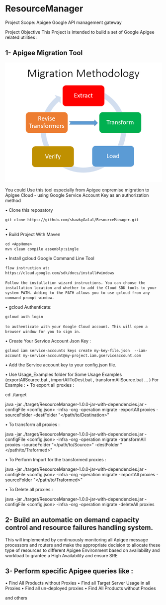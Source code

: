 # ResourceManager
Project Scope: 
Apigee Google API management gateway

Project Objective 
This Project is intended to build a set of Google Apigee related utilities : 

## 1- Apigee Migration Tool 
![ Migration Methodology Diagram ](./MigrationMethodology.png "a title") 

You could Use this tool especially from Apigee onpremise migration to Apigee Cloud - using Google Service Account Key as an authorization method

•	Clone this reposatory 

	git clone https://github.com/shawkyGalal/ResourceManager.git

•	
•	Build Project With Maven 

 	cd <AppHome>
 	mvn clean compile assembly:single

•	Install gcloud Google Command Line Tool 
	
 	flow instruction at: 
	https://cloud.google.com/sdk/docs/install#windows 
	
	Follow the installation wizard instructions. You can choose the installation location and whether to add the Cloud SDK tools to your system PATH. Adding to the PATH allows you to use gcloud from any command prompt window.

•	gcloud Authenticate:
	 
  	gcloud auth login 
   
   	to authenticate with your Google Cloud account. This will open a browser window for you to sign in.
    
•	Create Your Service Account Json Key :

	gcloud iam service-accounts keys create my-key-file.json  --iam-account my-service-account@my-project.iam.gserviceaccount.com
    
•	Add the Service account key to your config.json file.

•	Use Usage_Examples folder for Some Usage Examples (exportAllSource.bat , importAllToDest.bat , transformAllSource.bat ... ) 
For Example : 
• To export all proxies : 

cd ./target

java -jar ./target/ResourceManager-1.0.0-jar-with-dependencies.jar  -configFile <config.json>  -infra  <Infra> -org <OrgName> -operation migrate -exportAll proxies -sourceFolder -destFolder "</path/to/Destination>"

•  To transform all proxies : 


java -jar ./target/ResourceManager-1.0.0-jar-with-dependencies.jar  -configFile <config.json>  -infra  <Infra>  -org <OrgName> -operation migrate -transformAll proxies -sourceFolder "</path/to/Source>" -destFolder "</path/to/Traformed>"

•  To Perform Import for the transformed proxies : 


java -jar ./target/ResourceManager-1.0.0-jar-with-dependencies.jar  -configFile <config.json>  -infra  <Infra>  -org <OrgName> -operation migrate -importAll proxies -sourceFolder "</path/to/Traformed>"

•  To Delete all proxies : 


java -jar ./target/ResourceManager-1.0.0-jar-with-dependencies.jar  -configFile <config.json>  -infra  <Infra>  -org <OrgName> -operation migrate -deleteAll proxies


## 2- Build an automatic on demand capacity control and resource failures handling system. 
This will implemented by continuously monitoring all Apigee message processors and routers and make the appropriate decision to allocate these type of resources to different Apigee Environment based on availability and workload to grantee a High Availability and ensure SRE 


## 3- Perform specific Apigee queries like :  
•	Find All Products without Proxies 
•	Find all Target Server Usage in all Proxies 
•	Find all un-deployed proxies
•	Find All Products without Proxies 	 

   and others 
   

